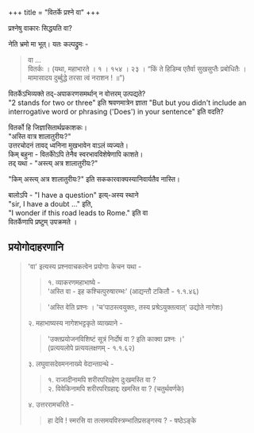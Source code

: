 +++
title = "वितर्के प्रश्ने वा"
+++

प्रश्नेषु वाकारः सिद्धयति वा?

नेति भ्रमो मा भूत्। यतः कल्पद्रुमः -

> वा …  
> वितर्कः । (यथा, महाभारते । १ । १५४ । २३ ।
“किं ते हिडिम्ब एतैर्वा सुखसुप्तैः प्रबोधितैः ।
मामासादय दुर्ब्बुद्धे तरसा त्वं नराशन ! ॥”)

वितर्केऽभिव्यक्ते तद्-अपाकरणसमर्थान् न वोत्तरम् उत्पद्यते?  
"2 stands for two or three" इति श्रवणमात्रेन ज्ञाता "But but you didn't include an interrogative word or phrasing ('Does') in your sentence" इति वदति?

वितर्को हि जिज्ञासितार्थप्रकाशकः।  
"अस्ति वात्र शालातुरीयः?"  
उत्तरचोदनं तावद् ध्वनिना मुखभावेन वाऽलं व्यज्यते।   
किम् बहुना - वितर्कोेऽपि तेनैव स्वरभावविशेषेणापि काशते।  
तद् यथा - "अस्त्य् अत्र शालातुरीयः?"

"किम् अस्त्य् अत्र शालातुरीयः?" इति सककारवाक्यस्यानिवार्यतैव नास्ति।

बालोऽपि - "I have a question" इत्य्-अस्य स्थाने  
"sir, I have a doubt …" इति,  
"I wonder if this road leads to Rome." इति वा  
वितर्केणापि प्रष्टुम् उपक्रमते  ।  


## प्रयोगोदाहरणानि
> 'वा' इत्यस्य प्रश्नवाचकत्वेन प्रयोगाः केचन यथा -
> 
> > १. व्याकरणमहाभाष्ये -  
> 'अस्ति वा - इह कश्चित्पुरुषारम्भः' (आद्यन्तौ टकितौ - १.१.४६)  
>
> > 'अस्ति वेति प्रश्नः । 'च'पाठस्त्वयुक्तः, तस्य प्रश्रेऽयुक्तत्वात्' उद्योते नागेशः)
>
> २. महाभाष्यस्य नागेशभट्टकृते व्याख्याने -  
>
> > 'उक्तप्रयोजनविशिष्टं सूत्रं निर्दोषं वा ? इति काक्वा प्रश्नः ।'  
> (प्रत्ययलोपे प्रत्ययलक्षणम् - १.१.६२)
>
> ३. लघुवासदेवमननाख्ये वेदान्तग्रन्थे -
> 
>> १. राजादीनामपि शरीरपरिग्रहेण दुःखमस्ति वा ?  
> २. विवेकिनामपि शरीरपरिग्रहाद्दः खमस्ति वा ? (चतुर्थवर्णके)
>
> ४. उत्तररामचरिते - 
> 
> > हा देवि ! स्मरसि वा तत्समयविस्त्रम्भातिप्रसङ्गस्य ? - षष्ठेऽङ्के
